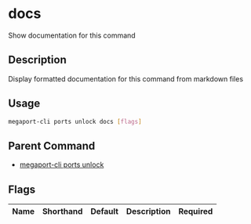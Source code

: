 # docs

Show documentation for this command

## Description

Display formatted documentation for this command from markdown files

## Usage

```sh
megaport-cli ports unlock docs [flags]
```


## Parent Command

* [megaport-cli ports unlock](megaport-cli_ports_unlock.md)
## Flags

| Name | Shorthand | Default | Description | Required |
|------|-----------|---------|-------------|----------|

